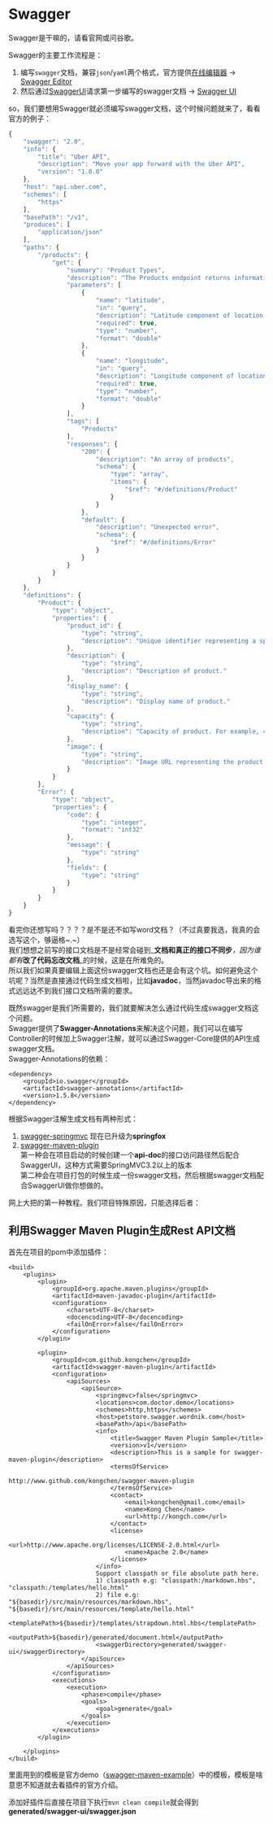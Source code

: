 # Swagger

Swagger是干嘛的，请看官网或问谷歌。

Swagger的主要工作流程是：  
1. 编写`swagger`文档，兼容`json`/`yaml`两个格式，官方提供[在线编辑器](http://swagger.io/swagger-editor/) -&gt; [Swagger Editor](http://editor.swagger.io)  
2. 然后通过[SwaggerUI](http://swagger.io/swagger-ui/)请求第一步编写的swagger文档 -&gt; [Swagger UI](http://petstore.swagger.io/)

so，我们要想用Swagger就必须编写swagger文档，这个时候问题就来了，看看官方的例子：

```javascript
{
    "swagger": "2.0",
    "info": {
        "title": "Uber API",
        "description": "Move your app forward with the Uber API",
        "version": "1.0.0"
    },
    "host": "api.uber.com",
    "schemes": [
        "https"
    ],
    "basePath": "/v1",
    "produces": [
        "application/json"
    ],
    "paths": {
        "/products": {
            "get": {
                "summary": "Product Types",
                "description": "The Products endpoint returns information about the *Uber* products\noffered at a given location. The response includes the display name\nand other details about each product, and lists the products in the\nproper display order.\n",
                "parameters": [
                    {
                        "name": "latitude",
                        "in": "query",
                        "description": "Latitude component of location.",
                        "required": true,
                        "type": "number",
                        "format": "double"
                    },
                    {
                        "name": "longitude",
                        "in": "query",
                        "description": "Longitude component of location.",
                        "required": true,
                        "type": "number",
                        "format": "double"
                    }
                ],
                "tags": [
                    "Products"
                ],
                "responses": {
                    "200": {
                        "description": "An array of products",
                        "schema": {
                            "type": "array",
                            "items": {
                                "$ref": "#/definitions/Product"
                            }
                        }
                    },
                    "default": {
                        "description": "Unexpected error",
                        "schema": {
                            "$ref": "#/definitions/Error"
                        }
                    }
                }
            }
        }
    },
    "definitions": {
        "Product": {
            "type": "object",
            "properties": {
                "product_id": {
                    "type": "string",
                    "description": "Unique identifier representing a specific product for a given latitude & longitude. For example, uberX in San Francisco will have a different product_id than uberX in Los Angeles."
                },
                "description": {
                    "type": "string",
                    "description": "Description of product."
                },
                "display_name": {
                    "type": "string",
                    "description": "Display name of product."
                },
                "capacity": {
                    "type": "string",
                    "description": "Capacity of product. For example, 4 people."
                },
                "image": {
                    "type": "string",
                    "description": "Image URL representing the product."
                }
            }
        },
        "Error": {
            "type": "object",
            "properties": {
                "code": {
                    "type": "integer",
                    "format": "int32"
                },
                "message": {
                    "type": "string"
                },
                "fields": {
                    "type": "string"
                }
            }
        }
    }
}
```

看完你还想写吗？？？？是不是还不如写word文档？（不过真要我选，我真的会选写这个，够逼格~.~）  
我们想想之前写的接口文档是不是经常会碰到_**文档和真正的接口不同步**_，因为谁都有_**改了代码忘改文档**_的时候，这是在所难免的。  
所以我们如果真要编辑上面这份swagger文档也还是会有这个坑。如何避免这个坑呢？当然是直接通过代码生成文档啦，比如**javadoc**，当然javadoc导出来的格式远远达不到我们接口文档所需的要求。

既然swagger是我们所需要的，我们就要解决怎么通过代码生成swagger文档这个问题。  
Swagger提供了**Swagger-Annotations**来解决这个问题，我们可以在编写Controller的时候加上Swagger注解，就可以通过Swagger-Core提供的API生成swagger文档。  
Swagger-Annotations的依赖：

```markup
<dependency>
    <groupId>io.swagger</groupId>
    <artifactId>swagger-annotations</artifactId>
    <version>1.5.8</version>
</dependency>
```

根据Swagger注解生成文档有两种形式：  
1. [swagger-springmvc](https://github.com/springfox/springfox) 现在已升级为**springfox**  
2. [swagger-maven-plugin](https://github.com/kongchen/swagger-maven-plugin)  
第一种会在项目启动的时候创建一个**api-doc**的接口访问路径然后配合SwaggerUI，这种方式需要SpringMVC3.2以上的版本  
第二种会在项目打包的时候生成一份swagger文档，然后根据swagger文档配合SwaggerUI做你想做的。

网上大把的第一种教程。我们项目特殊原因，只能选择后者：

## 利用Swagger Maven Plugin生成Rest API文档

首先在项目的pom中添加插件：

```markup
<build>
    <plugins>
        <plugin>
            <groupId>org.apache.maven.plugins</groupId>
            <artifactId>maven-javadoc-plugin</artifactId>
            <configuration>
                <charset>UTF-8</charset>
                <docencoding>UTF-8</docencoding>
                <failOnError>false</failOnError>
            </configuration>
        </plugin>

        <plugin>
            <groupId>com.github.kongchen</groupId>
            <artifactId>swagger-maven-plugin</artifactId>
            <configuration>
                <apiSources>
                    <apiSource>
                        <springmvc>false</springmvc>
                        <locations>com.doctor.demo</locations>
                        <schemes>http,https</schemes>
                        <host>petstore.swagger.wordnik.com</host>
                        <basePath>/api</basePath>
                        <info>
                            <title>Swagger Maven Plugin Sample</title>
                            <version>v1</version>
                            <description>This is a sample for swagger-maven-plugin</description>
                            <termsOfService>
                                http://www.github.com/kongchen/swagger-maven-plugin
                            </termsOfService>
                            <contact>
                                <email>kongchen@gmail.com</email>
                                <name>Kong Chen</name>
                                <url>http://kongch.com</url>
                            </contact>
                            <license>
                                <url>http://www.apache.org/licenses/LICENSE-2.0.html</url>
                                <name>Apache 2.0</name>
                            </license>
                        </info>
                        Support classpath or file absolute path here. 
                        1) classpath e.g: "classpath:/markdown.hbs", "classpath:/templates/hello.html" 
                        2) file e.g: "${basedir}/src/main/resources/markdown.hbs", "${basedir}/src/main/resources/template/hello.html"
                        <templatePath>${basedir}/templates/strapdown.html.hbs</templatePath>
                        <outputPath>${basedir}/generated/document.html</outputPath>
                        <swaggerDirectory>generated/swagger-ui</swaggerDirectory>
                    </apiSource>
                </apiSources>
            </configuration>
            <executions>
                <execution>
                    <phase>compile</phase>
                    <goals>
                        <goal>generate</goal>
                    </goals>
                </execution>
            </executions>
        </plugin>

    </plugins>
</build>
```

里面用到的模板是官方demo（[swagger-maven-example](https://github.com/swagger-maven-plugin/swagger-maven-example)）中的模板，模板是啥意思不知道就去看插件的官方介绍。

添加好插件后直接在项目下执行`mvn clean compile`就会得到**generated/swagger-ui/swagger.json**

